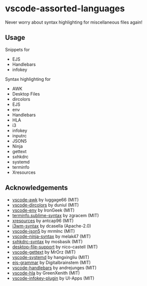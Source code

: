 # vscode-assorted-languages

Never worry about syntax highlighting for miscellaneous files again!

## Usage

Snippets for

- EJS
- Handlebars
- infokey

Syntax highlighting for

- AWK
- Desktop Files
- dircolors
- EJS
- env
- Handlebars
- HLA
- i3
- infokey
- inputrc
- JSON5
- Ninja
- gettext
- sxhkdrc
- systemd
- terminfo
- Xresources

## Acknowledgements

- [vscode-awk](https://github.com/luggage66/vscode-awk) by luggage66 (MIT)
- [vscode-dircolors](https://github.com/duniul/vscode-dircolors) by duniul (MIT)
- [vscode-env](https://github.com/IronGeek/vscode-env) by IronGeek (MIT)
- [terminfo.sublime-syntax](https://github.com/zgracem/terminfo.sublime-syntax) by zgracem (MIT)
- [xresources](https://github.com/antcap96/xresources) by antcap96 (MIT)
- [i3wm-syntax](https://github.com/dcasella/i3wm-syntax) by dcasella (Apache-2.0)
- [vscode-json5](https://github.com/mrmlnc/vscode-json5) by mrmlnc (MIT)
- [vscode-ninja-syntax](https://github.com/melak47/vscode-ninja-syntax) by melak47 (MIT)
- [sxhkdrc-syntax](https://github.com/mosbasik/sxhkdrc-syntax) by mosbasik (MIT)
- [desktop-file-support](https://github.com/nico-castell/desktop-file-support) by nico-castell (MIT)
- [vscode-gettext](https://github.com/MrOrz/vscode-gettext) by MrOrz (MIT)
- [vscode-systemd](https://github.com/hangxingliu/vscode-systemd) by hangxingliu (MIT)
- [ejs-grammar](https://github.com/Digitalbrainstem/ejs-grammar) by Digitalbrainstem (MIT)
- [vscode-handlebars](https://github.com/andrejunges/vscode-handlebars) by andrejunges (MIT)
- [vscode-hla](https://github.com/GreenXenith/vscode-hla) by GreenXenith (MIT)
- [vscode-infokey-plugin](https://github.com/UI-Apps/vscode-infokey-plugin) by UI-Apps (MIT)
